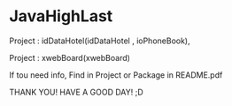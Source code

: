 JavaHighLast
=============

Project : idDataHotel(idDataHotel , ioPhoneBook),

Project : xwebBoard(xwebBoard)

If tou need info, Find in Project or Package in README.pdf

THANK YOU! HAVE A GOOD DAY! ;D
